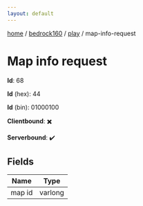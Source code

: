 ```yaml
---
layout: default
---
```


[home](/)  /  [bedrock160](/protocol/bedrock160)  /  [play](/protocol/bedrock160/play)  /  map-info-request

# Map info request

**Id**: 68

**Id** (hex): 44

**Id** (bin): 01000100

**Clientbound**: ✖️

**Serverbound**: ✔️

## Fields

Name | Type
---|---
map id | varlong
